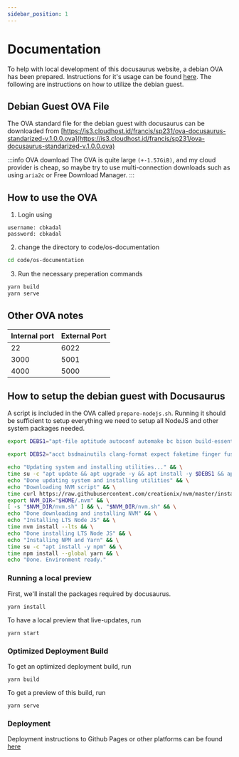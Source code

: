 ```yaml
---
sidebar_position: 1
---
```


# Documentation

To help with local development of this docusaurus website, a debian OVA has been prepared. Instructions for it's usage can be found [here](https://github.com/cbk2000/docusaurus-ova). The following are instructions on how to utilize the debian guest.

## Debian Guest OVA File
The OVA standard file for the debian guest with docusaurus can be downloaded from
[https://is3.cloudhost.id/francis/sp231/ova-docusaurus-standarized-v.1.0.0.ova](https://is3.cloudhost.id/francis/sp231/ova-docusaurus-standarized-v.1.0.0.ova)


:::info OVA download
The OVA is quite large `(+-1.57GiB)`, and my cloud provider is cheap, so maybe try to use multi-connection downloads such as using `aria2c` or Free Download Manager.
:::


## How to use the OVA
1. Login using 
```
username: cbkadal
password: cbkadal
```
2. change the directory to code/os-documentation
```bash
cd code/os-documentation
```
3. Run the necessary preperation commands
```bash
yarn build
yarn serve
```

## Other OVA notes
| Internal port | External Port |
|---|---|
|22|6022|
|3000|5001|
|4000|5000|

## How to setup the debian guest with Docusaurus
A script is included in the OVA called `prepare-nodejs.sh`. Running it should be sufficient to setup everything we need to setup all NodeJS and other system packages needed.

```bash
export DEBS1="apt-file aptitude autoconf automake bc bison build-essential cowsay curl dateutils dos2unix fail2ban flex gawk gettext git git-flow gnupg gnupg-agent libacl1-dev libcap-dev libelf-dev liblocale-msgfmt-perl libncurses-dev libseccomp-dev libselinux1-dev libssl-dev locales-all manpages-dev net-tools parted python-is-python3 rsync sysstat sysvbanner texinfo unzip vim x11-apps"

export DEBS2="acct bsdmainutils clang-format expect faketime finger fuse kmod libc6-dev libfuse-dev lynx pkg-config sudo tmux util-linux"

echo "Updating system and installing utilities..." && \
time su -c "apt update && apt upgrade -y && apt install -y $DEBS1 && apt install -y $DEBS2 && apt install -y coreutils" && \
echo "Done updating system and installing utilities" && \
echo "Downloading NVM script" && \
time curl https://raw.githubusercontent.com/creationix/nvm/master/install.sh | bash && \
export NVM_DIR="$HOME/.nvm" && \
[ -s "$NVM_DIR/nvm.sh" ] && \. "$NVM_DIR/nvm.sh" && \
echo "Done downloading and installing NVM" && \
echo "Installing LTS Node JS" && \
time nvm install --lts && \
echo "Done installing LTS Node JS" && \
echo "Installing NPM and Yarn" && \
time su -c "apt install -y npm" && \
time npm install --global yarn && \
echo "Done. Environment ready."
```

<!-- ### Explanation

#### Node JS
Docusaurus is built on top of React, a JavaScript framework used to build user interfaces. 
To be able to "build" Docusaurus websites, we first need to setup NodeJS.
Normally, this can be done thru package managers (like `apt`). However, the version of NodeJS available through `apt` is no longer maintained. Therefore, we can either install it manually through [the official website](https://nodejs.org/en/download), or we can use a script that helps us with that, such as [node version manager](https://github.com/nvm-sh/nvm#install--update-script).

Using `nvm`, all we need to do is run the two scripts given in their repository (linked above), and we'd have access to `nvm`. Then, we just need to run `nvm install --lts`. If no longer needed, we can run `nvm uninstall --lts`.

Otherwise, we can download the source directly by:
```bash
curl -fsSL https://deb.nodesource.com/setup_19.x | bash - &&\
apt-get install -y nodejs
```

:::info `nodejs` installation
This guest uses `nvm` to install `Node.js`
:::

#### Package Managers
To manage JavaScript packages used by Docusaurus, you can use either npm (which comes bundled with Node.js) or Yarn. In this guide, we'll use Yarn. 

To install Yarn, run the following script
```
curl -sS https://dl.yarnpkg.com/debian/pubkey.gpg | sudo apt-key add - &&\
echo "deb https://dl.yarnpkg.com/debian/ stable main" | sudo tee /etc/apt/sources.list.d/yarn.list &&\
sudo apt-get update && sudo apt-get install yarn
```
or, alternatively
```bash
npm install -g yarn
```
:::info `yarn` installation
`yarn` is installed from `npm` in this debian guest.
:::
:::warning `yarn` from `apt`
The `yarn` package available from `apt` is not the package we want!
::: -->

### Running a local preview
First, we'll install the packages required by docusaurus.
```
yarn install
```
To have a local preview that live-updates, run
```
yarn start
```

### Optimized Deployment Build
To get an optimized deployment build, run
```
yarn build
```
To get a preview of this build, run
```
yarn serve
```

### Deployment
Deployment instructions to Github Pages or other platforms can be found [here](https://docusaurus.io/docs/deployment)
